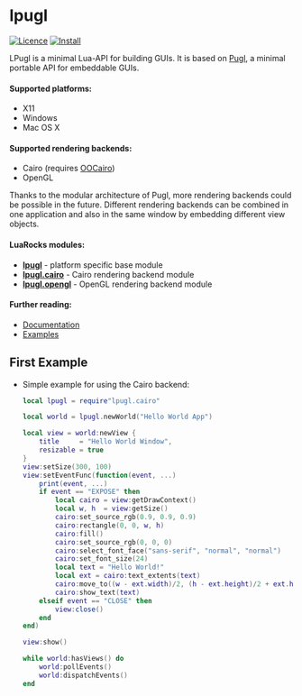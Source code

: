 # lpugl
[![Licence](http://img.shields.io/badge/Licence-MIT-brightgreen.svg)](LICENSE)
[![Install](https://img.shields.io/badge/Install-LuaRocks-brightgreen.svg)](https://luarocks.org/modules/osch/lpugl)

LPugl is a minimal Lua-API for building GUIs. It is based on [Pugl], a minimal
portable API for embeddable GUIs.

#### Supported platforms: 
   * X11
   * Windows
   * Mac OS X 

#### Supported rendering backends: 
   * Cairo  (requires [OOCairo])
   * OpenGL

Thanks to the modular architecture of Pugl, more rendering backends could be
possible in the future. Different rendering backends can be combined in one
application and also in the same window by embedding different view objects.

#### LuaRocks modules:
   * **[lpugl]**        - platform specific base module
   * **[lpugl.cairo]**  - Cairo rendering backend module
   * **[lpugl.opengl]** - OpenGL rendering backend module


#### Further reading:
   * [Documentation](./doc/README.md#lpugl-documentation)
   * [Examples](./example/README.md#lpugl-examples)

## First Example

* Simple example for using the Cairo backend:

    ```lua
    local lpugl = require"lpugl.cairo"
    
    local world = lpugl.newWorld("Hello World App")
    
    local view = world:newView {
        title     = "Hello World Window",
        resizable = true
    }
    view:setSize(300, 100)
    view:setEventFunc(function(event, ...)
        print(event, ...)
        if event == "EXPOSE" then
            local cairo = view:getDrawContext()
            local w, h  = view:getSize()
            cairo:set_source_rgb(0.9, 0.9, 0.9)
            cairo:rectangle(0, 0, w, h)
            cairo:fill()
            cairo:set_source_rgb(0, 0, 0)
            cairo:select_font_face("sans-serif", "normal", "normal")
            cairo:set_font_size(24)
            local text = "Hello World!"
            local ext = cairo:text_extents(text)
            cairo:move_to((w - ext.width)/2, (h - ext.height)/2 + ext.height)
            cairo:show_text(text)
        elseif event == "CLOSE" then
            view:close()
        end
    end)
    
    view:show()
    
    while world:hasViews() do
        world:pollEvents()
        world:dispatchEvents()
    end
    ```

[lpugl]:                    https://luarocks.org/modules/osch/lpugl
[lpugl.cairo]:              https://luarocks.org/modules/osch/lpugl.cairo
[lpugl.opengl]:             https://luarocks.org/modules/osch/lpugl.opengl
[Pugl]:                     https://drobilla.net/software/pugl
[OOCairo]:                  https://luarocks.org/modules/osch/oocairo

